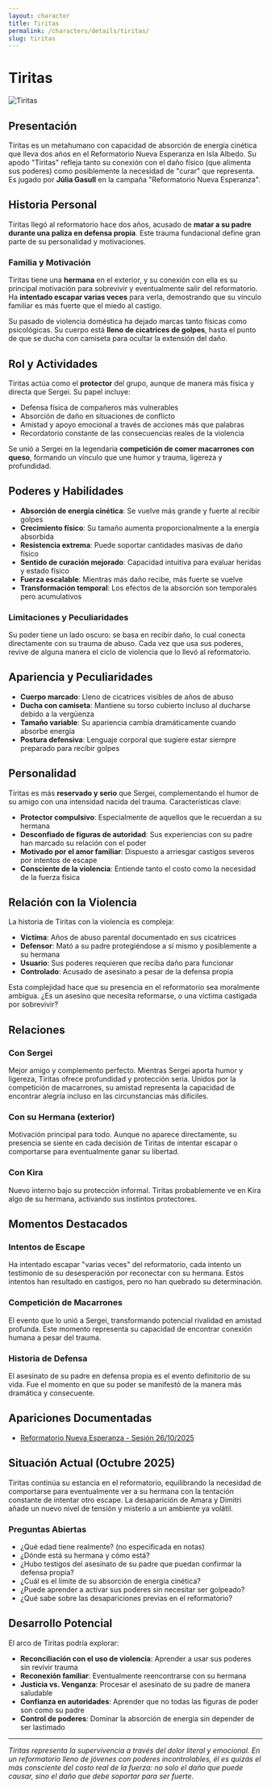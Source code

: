 ```yaml
---
layout: character
title: Tiritas
permalink: /characters/details/tiritas/
slug: tiritas
---
```


# Tiritas

<div class="character-photo">
  <img src="{{ site.baseurl }}/assets/img/characters/tiritas.png" alt="Tiritas" />
</div>

## Presentación
Tiritas es un metahumano con capacidad de absorción de energía cinética que lleva dos años en el Reformatorio Nueva Esperanza en Isla Albedo. Su apodo "Tiritas" refleja tanto su conexión con el daño físico (que alimenta sus poderes) como posiblemente la necesidad de "curar" que representa. Es jugado por **Júlia Gasull** en la campaña "Reformatorio Nueva Esperanza".

## Historia Personal
Tiritas llegó al reformatorio hace dos años, acusado de **matar a su padre durante una paliza en defensa propia**. Este trauma fundacional define gran parte de su personalidad y motivaciones.

### **Familia y Motivación**
Tiritas tiene una **hermana** en el exterior, y su conexión con ella es su principal motivación para sobrevivir y eventualmente salir del reformatorio. Ha **intentado escapar varias veces** para verla, demostrando que su vínculo familiar es más fuerte que el miedo al castigo.

Su pasado de violencia doméstica ha dejado marcas tanto físicas como psicológicas. Su cuerpo está **lleno de cicatrices de golpes**, hasta el punto de que se ducha con camiseta para ocultar la extensión del daño.

## Rol y Actividades
Tiritas actúa como el **protector** del grupo, aunque de manera más física y directa que Sergei. Su papel incluye:
- Defensa física de compañeros más vulnerables
- Absorción de daño en situaciones de conflicto
- Amistad y apoyo emocional a través de acciones más que palabras
- Recordatorio constante de las consecuencias reales de la violencia

Se unió a Sergei en la legendaria **competición de comer macarrones con queso**, formando un vínculo que une humor y trauma, ligereza y profundidad.

## Poderes y Habilidades
- **Absorción de energía cinética**: Se vuelve más grande y fuerte al recibir golpes
- **Crecimiento físico**: Su tamaño aumenta proporcionalmente a la energía absorbida
- **Resistencia extrema**: Puede soportar cantidades masivas de daño físico
- **Sentido de curación mejorado**: Capacidad intuitiva para evaluar heridas y estado físico
- **Fuerza escalable**: Mientras más daño recibe, más fuerte se vuelve
- **Transformación temporal**: Los efectos de la absorción son temporales pero acumulativos

### **Limitaciones y Peculiaridades**
Su poder tiene un lado oscuro: se basa en recibir daño, lo cual conecta directamente con su trauma de abuso. Cada vez que usa sus poderes, revive de alguna manera el ciclo de violencia que lo llevó al reformatorio.

## Apariencia y Peculiaridades
- **Cuerpo marcado**: Lleno de cicatrices visibles de años de abuso
- **Ducha con camiseta**: Mantiene su torso cubierto incluso al ducharse debido a la vergüenza
- **Tamaño variable**: Su apariencia cambia dramáticamente cuando absorbe energía
- **Postura defensiva**: Lenguaje corporal que sugiere estar siempre preparado para recibir golpes

## Personalidad
Tiritas es más **reservado y serio** que Sergei, complementando el humor de su amigo con una intensidad nacida del trauma. Características clave:

- **Protector compulsivo**: Especialmente de aquellos que le recuerdan a su hermana
- **Desconfiado de figuras de autoridad**: Sus experiencias con su padre han marcado su relación con el poder
- **Motivado por el amor familiar**: Dispuesto a arriesgar castigos severos por intentos de escape
- **Consciente de la violencia**: Entiende tanto el costo como la necesidad de la fuerza física

## Relación con la Violencia
La historia de Tiritas con la violencia es compleja:
- **Víctima**: Años de abuso parental documentado en sus cicatrices
- **Defensor**: Mató a su padre protegiéndose a sí mismo y posiblemente a su hermana
- **Usuario**: Sus poderes requieren que reciba daño para funcionar
- **Controlado**: Acusado de asesinato a pesar de la defensa propia

Esta complejidad hace que su presencia en el reformatorio sea moralmente ambigua. ¿Es un asesino que necesita reformarse, o una víctima castigada por sobrevivir?

## Relaciones

### **Con Sergei**
Mejor amigo y complemento perfecto. Mientras Sergei aporta humor y ligereza, Tiritas ofrece profundidad y protección seria. Unidos por la competición de macarrones, su amistad representa la capacidad de encontrar alegría incluso en las circunstancias más difíciles.

### **Con su Hermana (exterior)**
Motivación principal para todo. Aunque no aparece directamente, su presencia se siente en cada decisión de Tiritas de intentar escapar o comportarse para eventualmente ganar su libertad.

### **Con Kira**
Nuevo interno bajo su protección informal. Tiritas probablemente ve en Kira algo de su hermana, activando sus instintos protectores.

## Momentos Destacados

### **Intentos de Escape**
Ha intentado escapar "varias veces" del reformatorio, cada intento un testimonio de su desesperación por reconectar con su hermana. Estos intentos han resultado en castigos, pero no han quebrado su determinación.

### **Competición de Macarrones**
El evento que lo unió a Sergei, transformando potencial rivalidad en amistad profunda. Este momento representa su capacidad de encontrar conexión humana a pesar del trauma.

### **Historia de Defensa**
El asesinato de su padre en defensa propia es el evento definitorio de su vida. Fue el momento en que su poder se manifestó de la manera más dramática y consecuente.

## Apariciones Documentadas
- [Reformatorio Nueva Esperanza - Sesión 26/10/2025](../../campaigns/aun-sin-nombre/ai-notes-summary/2025-10-26-gemini-notes.md)

## Situación Actual (Octubre 2025)
Tiritas continúa su estancia en el reformatorio, equilibrando la necesidad de comportarse para eventualmente ver a su hermana con la tentación constante de intentar otro escape. La desaparición de Amara y Dimitri añade un nuevo nivel de tensión y misterio a un ambiente ya volátil.

### **Preguntas Abiertas**
- ¿Qué edad tiene realmente? (no especificada en notas)
- ¿Dónde está su hermana y cómo está?
- ¿Hubo testigos del asesinato de su padre que puedan confirmar la defensa propia?
- ¿Cuál es el límite de su absorción de energía cinética?
- ¿Puede aprender a activar sus poderes sin necesitar ser golpeado?
- ¿Qué sabe sobre las desapariciones previas en el reformatorio?

## Desarrollo Potencial
El arco de Tiritas podría explorar:
- **Reconciliación con el uso de violencia**: Aprender a usar sus poderes sin revivir trauma
- **Reconexión familiar**: Eventualmente reencontrarse con su hermana
- **Justicia vs. Venganza**: Procesar el asesinato de su padre de manera saludable
- **Confianza en autoridades**: Aprender que no todas las figuras de poder son como su padre
- **Control de poderes**: Dominar la absorción de energía sin depender de ser lastimado

---

*Tiritas representa la supervivencia a través del dolor literal y emocional. En un reformatorio lleno de jóvenes con poderes incontrolables, él es quizás el más consciente del costo real de la fuerza: no solo el daño que puede causar, sino el daño que debe soportar para ser fuerte.*
